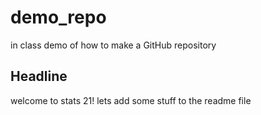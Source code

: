 
## 
# demo_repo
in class demo of how to make a GitHub repository
## Headline
welcome to stats 21!
lets add some stuff to the readme file
